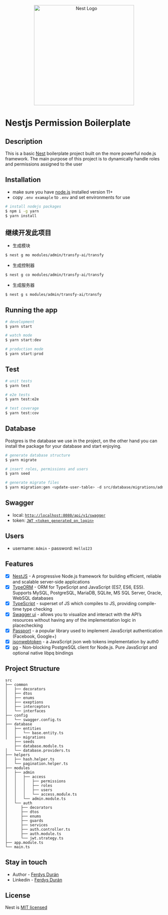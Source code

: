 <p align="center">
  <a href="http://nestjs.com/" target="blank"><img src="https://nestjs.com/img/logo_text.svg" width="320" alt="Nest Logo" /></a>
</p>

[circleci-image]: https://img.shields.io/circleci/build/github/nestjs/nest/master?token=abc123def456
[circleci-url]: https://circleci.com/gh/nestjs/nest

# Nestjs Permission Boilerplate

## Description

This is a basic [Nest](https://github.com/nestjs/nest) boilerplate project built on the more powerful node.js framework. The main purpose of this project is to dynamically handle roles and permissions assigned to the user

## Installation

- make sure you have [node.js](https://nodejs.org/) installed version 11+
- copy `.env examaple` to `.env` and set environments for use

```bash
# install nodejs packages
$ npm i -g yarn
$ yarn install
```

## 继续开发此项目

- 生成模块

```bash
$ nest g mo modules/admin/transfy-ai/transfy
```

- 生成控制器

```bash
$ nest g co modules/admin/transfy-ai/transfy
```

- 生成服务器

```bash
$ nest g s modules/admin/transfy-ai/transfy
```

## Running the app

```bash
# development
$ yarn start

# watch mode
$ yarn start:dev

# production mode
$ yarn start:prod
```

## Test

```bash
# unit tests
$ yarn test

# e2e tests
$ yarn test:e2e

# test coverage
$ yarn test:cov
```

## Database

Postgres is the database we use in the project, on the other hand you can install the package for your database and start enjoying.

```bash
# generate database structure
$ yarn migrate

# insert roles, permissions and users
$ yarn seed

# generate migrate files
$ yarn migration:gen <update-user-table> -d src/database/migrations/admin
```

## Swagger

- local: [`http://localhost:8080/api/v1/swagger`](http://localhost:8080/api/v1/swagger)
- token: [`JWT <token_generated_on_login>`](http://localhost:8080/api/v1/swagger/#/Auth/AuthController_login)

## Users

- username: `Admin` - password: `Hello123`

## Features

- [x] [NestJS](https://github.com/nestjs/nest) - A progressive Node.js framework for building efficient, reliable and scalable server-side applications
- [x] [TypeORM](http://typeorm.io/) - ORM for TypeScript and JavaScript (ES7, ES6, ES5). Supports MySQL, PostgreSQL, MariaDB, SQLite, MS SQL Server, Oracle, WebSQL databases
- [x] [TypeScript](https://github.com/Microsoft/TypeScript) - superset of JS which compiles to JS, providing compile-time type checking
- [x] [Swagger ui](https://swagger.io/tools/swagger-ui) - allows you to visualize and interact with the API’s resources without having any of the implementation logic in placechecking
- [x] [Passport](http://www.passportjs.org/packages/passport-jwt/) - a popular library used to implement JavaScript authentication (Facebook, Google+)
- [x] [jsonwebtoken](https://github.com/auth0/node-jsonwebtoken) - a JavaScript json web tokens implementation by auth0
- [x] [pg](https://github.com/brianc/node-postgres) - Non-blocking PostgreSQL client for Node.js. Pure JavaScript and optional native libpq bindings

## Project Structure

```
src
├── common
│   ├── decorators
│   ├── dtos
│   ├── enums
│   ├── exeptions
│   ├── interceptors
│   └── interfaces
├── config
│   └── swagger.config.ts
├── database
│   ├── entities
│   │   └── base.entity.ts
│   ├── migrations
    ├── seeds
    ├── database.module.ts
│   └── database.providers.ts
├── helpers
│   ├── hash.helper.ts
│   └── pagination.helper.ts
├── modules
│   ├── admin
│   │   ├── access
│   │   │   ├── permissions
│   │   │   ├── roles
│   │   │   ├── users
│   │   │   └── access.module.ts
│   │   └── admin.module.ts
│   └── auth
│      ├── decorators
│      ├── dtos
│      ├── enums
│      ├── guards
│      ├── services
│      ├── auth.controller.ts
│      ├── auth.module.ts
│      └── jwt.strategy.ts
├── app.module.ts
└── main.ts
```

## Stay in touch

- Author - [Ferdys Durán](https://github.com/Ferdysd96)
- Linkedin - [Ferdys Durán](https://www.linkedin.com/in/ferdys-dur%C3%A1n-055a10187/)

## License

Nest is [MIT licensed](https://github.com/nestjs/nest/blob/master/LICENSE)
